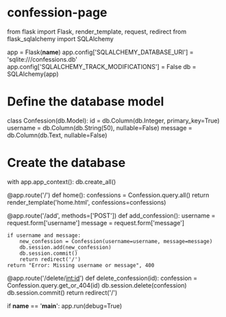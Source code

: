 # confession-page
from flask import Flask, render_template, request, redirect
from flask_sqlalchemy import SQLAlchemy

app = Flask(__name__)
app.config['SQLALCHEMY_DATABASE_URI'] = 'sqlite:///confessions.db'
app.config['SQLALCHEMY_TRACK_MODIFICATIONS'] = False
db = SQLAlchemy(app)

# Define the database model
class Confession(db.Model):
    id = db.Column(db.Integer, primary_key=True)
    username = db.Column(db.String(50), nullable=False)
    message = db.Column(db.Text, nullable=False)

# Create the database
with app.app_context():
    db.create_all()

@app.route('/')
def home():
    confessions = Confession.query.all()
    return render_template('home.html', confessions=confessions)

@app.route('/add', methods=['POST'])
def add_confession():
    username = request.form['username']
    message = request.form['message']
    
    if username and message:
        new_confession = Confession(username=username, message=message)
        db.session.add(new_confession)
        db.session.commit()
        return redirect('/')
    return "Error: Missing username or message", 400

@app.route('/delete/<int:id>')
def delete_confession(id):
    confession = Confession.query.get_or_404(id)
    db.session.delete(confession)
    db.session.commit()
    return redirect('/')

if __name__ == '__main__':
    app.run(debug=True)
